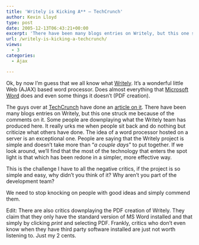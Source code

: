 ```yaml
---
title: 'Writely is Kicking A** – TechCrunch'
author: Kevin Lloyd
type: post
date: 2005-12-13T06:43:21+00:00
excerpt: 'There have been many blogs entries on Writely, but this one struck me because of the comments on it.  Some people are downplaying what the Writely team has produced here.  It really urks me when people sit back and do nothing but criticize what others have done.'
url: /writely-is-kicking-a-techcrunch/
views:
  - 3
categories:
  - Ajax

---
```

Ok, by now I&#8217;m guess that we all know what [Writely][1]. It&#8217;s a wonderful little Web (AJAX) based word processor. Does almost everything that [Microsoft Word][2] does and even some things it doesn&#8217;t (PDF creation).

The guys over at [TechCrunch][3] have done an [article on it][3]. There have been many blogs entries on Writely, but this one struck me because of the comments on it. Some people are downplaying what the Writely team has produced here. It really urks me when people sit back and do nothing but criticize what others have done. The idea of a word processor hosted on a server is an exceptional one. People are saying that the Writely project is simple and doesn&#8217;t take more than &#8220;_a couple days_&#8221; to put together. If we look around, we&#8217;ll find that the most of the technology that enters the spot light is that which has been redone in a simpler, more effective way.

This is the challenge I have to all the negative critics, if the project is so simple and easy, why didn&#8217;t you think of it? Why aren&#8217;t you part of the development team?

We need to stop knocking on people with good ideas and simply commend them.

Edit: There are also critics downplaying the PDF creation of Writely. They claim that they only have the standard version of MS Word installed and that simply by clicking _print_ and selecting PDF. Frankly, critics who don&#8217;t even know when they have third party software installed are just not worth listening to. Just my 2 cents.

 [1]: http://www.writely.com
 [2]: http://www.amazon.com/exec/obidos/redirect?tag=bazwebdevelop-20%26link_code=xm2%26camp=2025%26creative=165953%26path=http://www.amazon.com/gp/redirect.html%253fASIN=B0000AZJVB%2526tag=bazwebdevelop-20%2526lcode=xm2%2526cID=2025%2526ccmID=165953%2526location=/o/ASIN/B0000AZJVB%25253FSubscriptionId=0EMV44A9A5YT1RVDGZ82 "View product details at Amazon"
 [3]: http://www.techcrunch.com/2005/12/10/writely-is-kicking-a/